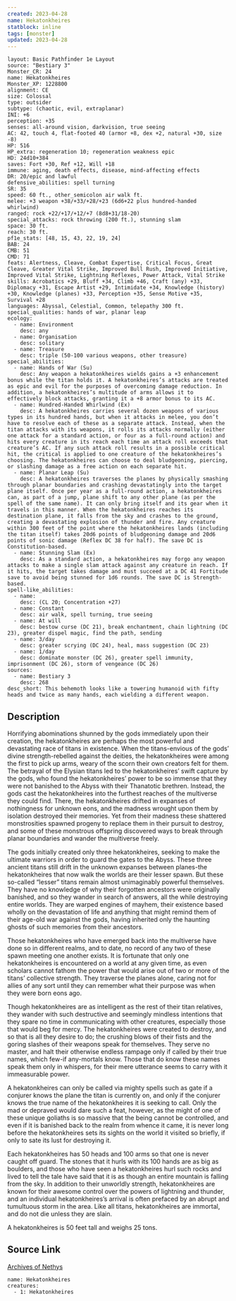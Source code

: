 ```yaml
---
created: 2023-04-28
name: Hekatonkheires
statblock: inline
tags: [monster]
updated: 2023-04-28
---
```

```statblock
layout: Basic Pathfinder 1e Layout
source: "Bestiary 3"
Monster_CR: 24
name: Hekatonkheires
Monster_XP: 1228800
alignment: CE
size: Colossal
type: outsider
subtype: (chaotic, evil, extraplanar)
INI: +6
perception: +35
senses: all-around vision, darkvision, true seeing
AC: 42, touch 4, flat-footed 40 (armor +8, dex +2, natural +30, size -8)
HP: 516
HP_extra: regeneration 10; regeneration weakness epic
HD: 24d10+384
saves: Fort +30, Ref +12, Will +18
immune: aging, death effects, disease, mind-affecting effects
DR: 20/epic and lawful
defensive_abilities: spell turning
SR: 35
speed: 60 ft., other_semicolon air walk ft.
melee: +3 weapon +38/+33/+28/+23 (6d6+22 plus hundred-handed whirlwind)
ranged: rock +22/+17/+12/+7 (8d8+31/18-20)
special_attacks: rock throwing (200 ft.), stunning slam
space: 30 ft.
reach: 30 ft.
pf1e_stats: [48, 15, 43, 22, 19, 24]
BAB: 24
CMB: 51
CMD: 71
feats: Alertness, Cleave, Combat Expertise, Critical Focus, Great Cleave, Greater Vital Strike, Improved Bull Rush, Improved Initiative, Improved Vital Strike, Lightning Reflexes, Power Attack, Vital Strike
skills: Acrobatics +29, Bluff +34, Climb +46, Craft (any) +33, Diplomacy +31, Escape Artist +29, Intimidate +34, Knowledge (history) +30, Knowledge (planes) +33, Perception +35, Sense Motive +35, Survival +28
languages: Abyssal, Celestial, Common, telepathy 300 ft.
special_qualities: hands of war, planar leap
ecology:
  - name: Environment
    desc: any
  - name: Organisation
    desc: solitary
  - name: Treasure
    desc: triple (50-100 various weapons, other treasure)
special_abilities:
  - name: Hands of War (Su)
    desc: Any weapon a hekatonkheires wields gains a +3 enhancement bonus while the titan holds it. A hekatonkheires’s attacks are treated as epic and evil for the purposes of overcoming damage reduction. In addition, a hekatonkheires’s multitude of arms allows it to effectively block attacks, granting it a +8 armor bonus to its AC.
  - name: Hundred-Handed Whirlwind (Ex)
    desc: A hekatonkheires carries several dozen weapons of various types in its hundred hands, but when it attacks in melee, you don’t have to resolve each of these as a separate attack. Instead, when the titan attacks with its weapons, it rolls its attacks normally (either one attack for a standard action, or four as a full-round action) and hits every creature in its reach each time an attack roll exceeds that creature’s AC. If any such attack roll results in a possible critical hit, the critical is applied to one creature of the hekatonkheires’s choosing. The hekatonkheires can choose to deal bludgeoning, piercing, or slashing damage as a free action on each separate hit.
  - name: Planar Leap (Su)
    desc: A hekatonkheires traverses the planes by physically smashing through planar boundaries and crashing devastatingly into the target plane itself. Once per year as a full-round action, a hekatonkheires can, as part of a jump, plane shift to any other plane (as per the spell of the same name). It can only bring itself and its gear when it travels in this manner. When the hekatonkheires reaches its destination plane, it falls from the sky and crashes to the ground, creating a devastating explosion of thunder and fire. Any creature within 300 feet of the point where the hekatonkheires lands (including the titan itself) takes 20d6 points of bludgeoning damage and 20d6 points of sonic damage (Reflex DC 38 for half). The save DC is Constitution-based.
  - name: Stunning Slam (Ex)
    desc: As a standard action, a hekatonkheires may forgo any weapon attacks to make a single slam attack against any creature in reach. If it hits, the target takes damage and must succeed at a DC 41 Fortitude save to avoid being stunned for 1d6 rounds. The save DC is Strength-based.
spell-like_abilities:
  - name:
    desc: (CL 20; Concentration +27)
  - name: Constant
    desc: air walk, spell turning, true seeing
  - name: At will
    desc: bestow curse (DC 21), break enchantment, chain lightning (DC 23), greater dispel magic, find the path, sending
  - name: 3/day
    desc: greater scrying (DC 24), heal, mass suggestion (DC 23)
  - name: 1/day
    desc: dominate monster (DC 26), greater spell immunity, imprisonment (DC 26), storm of vengeance (DC 26)
sources:
  - name: Bestiary 3
    desc: 268
desc_short: This behemoth looks like a towering humanoid with fifty heads and twice as many hands, each wielding a different weapon.
```
## Description
Horrifying abominations shunned by the gods immediately upon their creation, the hekatonkheires are perhaps the most powerful and devastating race of titans in existence. When the titans-envious of the gods’ divine strength-rebelled against the deities, the hekatonkheires were among the first to pick up arms, weary of the scorn their own creators felt for them. The betrayal of the Elysian titans led to the hekatonkheires’ swift capture by the gods, who found the hekatonkheires’ power to be so immense that they were not banished to the Abyss with their Thanatotic brethren. Instead, the gods cast the hekatonkheires into the furthest reaches of the multiverse they could find. There, the hekatonkheires drifted in expanses of nothingness for unknown eons, and the madness wrought upon them by isolation destroyed their memories. Yet from their madness these shattered monstrosities spawned progeny to replace them in their pursuit to destroy, and some of these monstrous offspring discovered ways to break through planar boundaries and wander the multiverse freely.

The gods initially created only three hekatonkheires, seeking to make the ultimate warriors in order to guard the gates to the Abyss. These three ancient titans still drift in the unknown expanses between planes-the hekatonkheires that now walk the worlds are their lesser spawn. But these so-called “lesser” titans remain almost unimaginably powerful themselves. They have no knowledge of why their forgotten ancestors were originally banished, and so they wander in search of answers, all the while destroying entire worlds. They are warped engines of mayhem, their existence based wholly on the devastation of life and anything that might remind them of their age-old war against the gods, having inherited only the haunting ghosts of such memories from their ancestors.

Those hekatonkheires who have emerged back into the multiverse have done so in different realms, and to date, no record of any two of these spawn meeting one another exists. It is fortunate that only one hekatonkheires is encountered on a world at any given time, as even scholars cannot fathom the power that would arise out of two or more of the titans’ collective strength. They traverse the planes alone, caring not for allies of any sort until they can remember what their purpose was when they were born eons ago.

Though hekatonkheires are as intelligent as the rest of their titan relatives, they wander with such destructive and seemingly mindless intentions that they spare no time in communicating with other creatures, especially those that would beg for mercy. The hekatonkheires were created to destroy, and so that is all they desire to do; the crushing blows of their fists and the goring slashes of their weapons speak for themselves. They serve no master, and halt their otherwise endless rampage only if called by their true names, which few-if any-mortals know. Those that do know these names speak them only in whispers, for their mere utterance seems to carry with it immeasurable power.

A hekatonkheires can only be called via mighty spells such as gate if a conjurer knows the plane the titan is currently on, and only if the conjurer knows the true name of the hekatonkheires it is seeking to call. Only the mad or depraved would dare such a feat, however, as the might of one of these unique goliaths is so massive that the being cannot be controlled, and even if it is banished back to the realm from whence it came, it is never long before the hekatonkheires sets its sights on the world it visited so briefly, if only to sate its lust for destroying it.

Each hekatonkheires has 50 heads and 100 arms so that one is never caught off guard. The stones that it hurls with its 100 hands are as big as boulders, and those who have seen a hekatonkheires hurl such rocks and lived to tell the tale have said that it is as though an entire mountain is falling from the sky. In addition to their unworldly strength, hekatonkheires are known for their awesome control over the powers of lightning and thunder, and an individual hekatonkheires’s arrival is often prefaced by an abrupt and tumultuous storm in the area. Like all titans, hekatonkheires are immortal, and do not die unless they are slain.

A hekatonkheires is 50 feet tall and weighs 25 tons.
## Source Link
[Archives of Nethys](https://aonprd.com/MonsterDisplay.aspx?ItemName=Hekatonkheires)
```encounter-table
name: Hekatonkheires
creatures:
  - 1: Hekatonkheires
```
